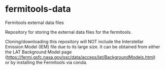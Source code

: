 # fermitools-data
Fermitools external data files

Repository for storing the external data files for the fermitools.

Cloning/downloading this repository will NOT include the Interstellar Emission Model (IEM) file due to its large size.  It can be obtained from either the LAT Background Model page (https://fermi.gsfc.nasa.gov/ssc/data/access/lat/BackgroundModels.html) or by installing the Fermitools via conda.
